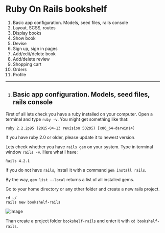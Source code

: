 # Ruby On Rails bookshelf

1. Basic app configuration. Models, seed files, rails console
2. Layout, SCSS, routes
3. Display books
4. Show book
5. Devise
6. Sign up, sign in pages
7. Add/edit/delete book
8. Add/delete review
9. Shopping cart
10. Orders
11. Profile

---

1. ## Basic app configuration. Models, seed files, rails console

First of all lets check you have a ruby installed on your computer. Open a terminal and type `ruby -v`. You might get something like that:

```
ruby 2.2.2p95 (2015-04-13 revision 50295) [x86_64-darwin14]
```
If you have ruby 2.0 or older, please update it to newest version.

Lets check whether you have `rails gem`  on your system. Type in terminal window `rails -v`. 
Here what I have: 

```
Rails 4.2.1
```

If you do not have `rails`, install it with a command `gem install rails`. 

By the way, `gem list --local` returns a list of all installed gems.

Go to your home directory or any other folder and create a new rails project.
```
cd ~/
rails new bookshelf-rails
```

![image](./bookshelf-project.png)

Than create a project folder `bookshelf-rails` and enter it with `cd bookshelf-rails`.





